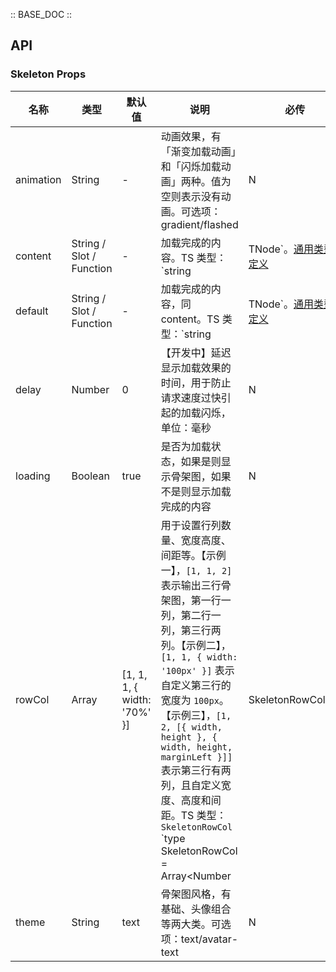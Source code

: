 :: BASE_DOC ::

## API

### Skeleton Props

| 名称      | 类型                     | 默认值                      | 说明                                                                                                                                                                                                                                                                                                                                                                                                                                                                                                                                                                                                                                                               | 必传 |
| --------- | ------------------------ | --------------------------- | ------------------------------------------------------------------------------------------------------------------------------------------------------------------------------------------------------------------------------------------------------------------------------------------------------------------------------------------------------------------------------------------------------------------------------------------------------------------------------------------------------------------------------------------------------------------------------------------------------------------------------------------------------------------ | ---- |
| animation | String                   | -                           | 动画效果，有「渐变加载动画」和「闪烁加载动画」两种。值为空则表示没有动画。可选项：gradient/flashed                                                                                                                                                                                                                                                                                                                                                                                                                                                                                                                                                                 | N    |
| content   | String / Slot / Function | -                           | 加载完成的内容。TS 类型：`string | TNode`。[通用类型定义](https://github.com/Tencent/tdesign-mobile-vue/blob/develop/src/common.ts)                                                                                                                                                                                                                                                                                                                                                                                                                                                                                                                                | N    |
| default   | String / Slot / Function | -                           | 加载完成的内容，同 content。TS 类型：`string | TNode`。[通用类型定义](https://github.com/Tencent/tdesign-mobile-vue/blob/develop/src/common.ts)                                                                                                                                                                                                                                                                                                                                                                                                                                                                                                                    | N    |
| delay     | Number                   | 0                           | 【开发中】延迟显示加载效果的时间，用于防止请求速度过快引起的加载闪烁，单位：毫秒                                                                                                                                                                                                                                                                                                                                                                                                                                                                                                                                                                                   | N    |
| loading   | Boolean                  | true                        | 是否为加载状态，如果是则显示骨架图，如果不是则显示加载完成的内容                                                                                                                                                                                                                                                                                                                                                                                                                                                                                                                                                                                                   | N    |
| rowCol    | Array                    | [1, 1, 1, { width: '70%' }] | 用于设置行列数量、宽度高度、间距等。【示例一】，`[1, 1, 2]` 表示输出三行骨架图，第一行一列，第二行一列，第三行两列。【示例二】，`[1, 1, { width: '100px' }]` 表示自定义第三行的宽度为 `100px`。【示例三】，`[1, 2, [{ width, height }, { width, height, marginLeft }]]` 表示第三行有两列，且自定义宽度、高度和间距。TS 类型：`SkeletonRowCol` `type SkeletonRowCol = Array<Number | SkeletonRowColObj | Array<SkeletonRowColObj>>` `interface SkeletonRowColObj { width?: string; height?: string; marginRight?: string; marginLeft?: string; margin?: string; }`。[详细类型定义](https://github.com/Tencent/tdesign-mobile-vue/tree/develop/src/skeleton/type.ts) | N    |
| theme     | String                   | text                        | 骨架图风格，有基础、头像组合等两大类。可选项：text/avatar-text                                                                                                                                                                                                                                                                                                                                                                                                                                                                                                                                                                                                     | N    |
